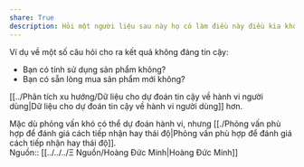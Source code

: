 ```yaml
---  
share: True  
description: Hỏi một người liệu sau này họ có làm điều này điều kia không là không chắc đúng  
---  
```

Ví dụ về một số câu hỏi cho ra kết quả không đáng tin cậy:  
- Bạn có tính sử dụng sản phẩm không?  
- Bạn có sẵn lòng mua sản phẩm mới không?  
  
[[../Phân tích xu hướng/Dữ liệu cho dự đoán tin cậy về hành vi người dùng|Dữ liệu cho dự đoán tin cậy về hành vi người dùng]] hơn.  
  
Mặc dù phỏng vấn khó có thể dự đoán hành vi, nhưng [[./Phỏng vấn phù hợp để đánh giá cách tiếp nhận hay thái độ|Phỏng vấn phù hợp để đánh giá cách tiếp nhận hay thái độ]].  
Nguồn:: [[../../../Ξ Nguồn/Hoàng Đức Minh|Hoàng Đức Minh]]  
